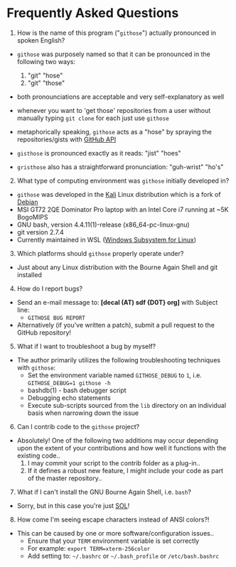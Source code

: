 Frequently Asked Questions
==========================

1. How is the name of this program ("`githose`") actually pronounced in spoken English?

  * `githose` was purposely named so that it can be pronounced in the following two ways:
    1. "git" "hose" 
    2. "git" "those"

  * both pronounciations are acceptable and very self-explanatory as well
  * whenever you want to 'get those' repositories from a user without manually typing `git clone` for each just use `githose`
  * metaphorically speaking, `githose` acts as a "hose" by spraying the repositories/gists with [GitHub API](https://api.github.com/)
  * `gisthose` is pronounced exactly as it reads: "jist" "hoes"
  * `gristhose` also has a straightforward pronunciation: "guh-wrist" "ho's"

2. What type of computing environment was `githose` initially developed in?

  * `githose` was developed in the [Kali](https://kali.org/) Linux distribution which is a fork of [Debian](https://debian.org/)
  * MSI GT72 2QE Dominator Pro laptop with an Intel Core i7 running at ~5K BogoMIPS
  * GNU bash, version 4.4.11(1)-release (x86_64-pc-linux-gnu)
  * git version 2.7.4
  * Currently maintained in WSL ([Windows Subsystem for Linux](https://msdn.microsoft.com/commandline/wsl/about "Bash on Ubuntu on Windows - About")) 

3. Which platforms should `githose` properly operate under?

  * Just about any Linux distribution with the Bourne Again Shell and git installed

4. How do I report bugs?
  * Send an e-mail message to: **[decal (AT) sdf {D0T} org]** with Subject line:
    - `GITHOSE BUG REPORT` 
  * Alternatively (if you've written a patch), submit a pull request to the GitHub repository!

5. What if I want to troubleshoot a bug by myself?

  * The author primarily utilizes the following troubleshooting techniques with `githose`: 
    - Set the environment variable named `GITHOSE_DEBUG` to `1`, i.e. `GITHOSE_DEBUG=1 githose -h`
    - bashdb(1) - bash debugger script
    - Debugging echo statements
    - Execute sub-scripts sourced from the `lib` directory on an individual basis when narrowing down the issue

6. Can I contrib code to the `githose` project?

  * Absolutely! One of the following two additions may occur depending upon the extent of your contributions and 
    how well it functions with the existing code..
    1. I may commit your script to the contrib folder as a plug-in..
    2. If it defines a robust new feature, I might include your code as part of the master repository..

7. What if I can't install the GNU Bourne Again Shell, i.e. `bash`?

  * Sorry, but in this case you're just [SOL](http://www.urbandictionary.com/define.php?term=SOL "Urban Dictionary definition of SOL")!

8. How come I'm seeing escape characters instead of ANSI colors?!

  * This can be caused by one or more software/configuration issues..
    - Ensure that your `TERM` environment variable is set correctly
    - For example: `export TERM=xterm-256color`
    - Add setting to: `~/.bashrc` or `~/.bash_profile` or `/etc/bash.bashrc`
